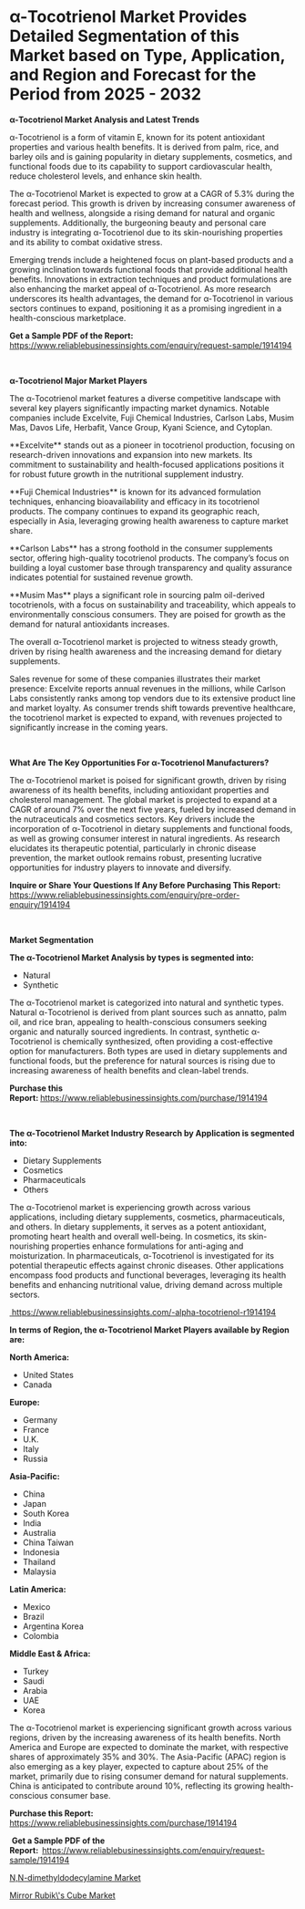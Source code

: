 <p><h1>α-Tocotrienol Market Provides Detailed Segmentation of this Market based on Type, Application, and Region and Forecast for the Period from 2025 - 2032</h1></p><p><strong>α-Tocotrienol Market Analysis and Latest Trends</strong></p>
<p><p>α-Tocotrienol is a form of vitamin E, known for its potent antioxidant properties and various health benefits. It is derived from palm, rice, and barley oils and is gaining popularity in dietary supplements, cosmetics, and functional foods due to its capability to support cardiovascular health, reduce cholesterol levels, and enhance skin health.</p><p>The α-Tocotrienol Market is expected to grow at a CAGR of 5.3% during the forecast period. This growth is driven by increasing consumer awareness of health and wellness, alongside a rising demand for natural and organic supplements. Additionally, the burgeoning beauty and personal care industry is integrating α-Tocotrienol due to its skin-nourishing properties and its ability to combat oxidative stress.</p><p>Emerging trends include a heightened focus on plant-based products and a growing inclination towards functional foods that provide additional health benefits. Innovations in extraction techniques and product formulations are also enhancing the market appeal of α-Tocotrienol. As more research underscores its health advantages, the demand for α-Tocotrienol in various sectors continues to expand, positioning it as a promising ingredient in a health-conscious marketplace.</p></p>
<p><strong>Get a Sample PDF of the Report:&nbsp;</strong> <a href="https://www.reliablebusinessinsights.com/enquiry/request-sample/1914194?utm_campaign=1091&utm_medium=2&utm_source=Github&utm_content=ia&utm_term=14012025&utm_id=a-tocotrienol">https://www.reliablebusinessinsights.com/enquiry/request-sample/1914194</a></p>
<p>&nbsp;</p>
<p><strong>α-Tocotrienol Major Market Players</strong></p>
<p><p>The α-Tocotrienol market features a diverse competitive landscape with several key players significantly impacting market dynamics. Notable companies include Excelvite, Fuji Chemical Industries, Carlson Labs, Musim Mas, Davos Life, Herbafit, Vance Group, Kyani Science, and Cytoplan.</p><p>**Excelvite** stands out as a pioneer in tocotrienol production, focusing on research-driven innovations and expansion into new markets. Its commitment to sustainability and health-focused applications positions it for robust future growth in the nutritional supplement industry.</p><p>**Fuji Chemical Industries** is known for its advanced formulation techniques, enhancing bioavailability and efficacy in its tocotrienol products. The company continues to expand its geographic reach, especially in Asia, leveraging growing health awareness to capture market share. </p><p>**Carlson Labs** has a strong foothold in the consumer supplements sector, offering high-quality tocotrienol products. The company’s focus on building a loyal customer base through transparency and quality assurance indicates potential for sustained revenue growth.</p><p>**Musim Mas** plays a significant role in sourcing palm oil-derived tocotrienols, with a focus on sustainability and traceability, which appeals to environmentally conscious consumers. They are poised for growth as the demand for natural antioxidants increases.</p><p>The overall α-Tocotrienol market is projected to witness steady growth, driven by rising health awareness and the increasing demand for dietary supplements. </p><p>Sales revenue for some of these companies illustrates their market presence: Excelvite reports annual revenues in the millions, while Carlson Labs consistently ranks among top vendors due to its extensive product line and market loyalty. As consumer trends shift towards preventive healthcare, the tocotrienol market is expected to expand, with revenues projected to significantly increase in the coming years.</p></p>
<p>&nbsp;</p>
<p><strong>What Are The Key Opportunities For α-Tocotrienol Manufacturers?</strong></p>
<p><p>The α-Tocotrienol market is poised for significant growth, driven by rising awareness of its health benefits, including antioxidant properties and cholesterol management. The global market is projected to expand at a CAGR of around 7% over the next five years, fueled by increased demand in the nutraceuticals and cosmetics sectors. Key drivers include the incorporation of α-Tocotrienol in dietary supplements and functional foods, as well as growing consumer interest in natural ingredients. As research elucidates its therapeutic potential, particularly in chronic disease prevention, the market outlook remains robust, presenting lucrative opportunities for industry players to innovate and diversify.</p></p>
<p><strong>Inquire or Share Your Questions If Any Before Purchasing This Report:</strong> <a href="https://www.reliablebusinessinsights.com/enquiry/pre-order-enquiry/1914194?utm_campaign=1091&utm_medium=2&utm_source=Github&utm_content=ia&utm_term=14012025&utm_id=a-tocotrienol">https://www.reliablebusinessinsights.com/enquiry/pre-order-enquiry/1914194</a></p>
<p>&nbsp;</p>
<p><strong>Market Segmentation</strong></p>
<p><strong>The α-Tocotrienol Market Analysis by types is segmented into:</strong></p>
<p><ul><li>Natural</li><li>Synthetic</li></ul></p>
<p><p>The α-Tocotrienol market is categorized into natural and synthetic types. Natural α-Tocotrienol is derived from plant sources such as annatto, palm oil, and rice bran, appealing to health-conscious consumers seeking organic and naturally sourced ingredients. In contrast, synthetic α-Tocotrienol is chemically synthesized, often providing a cost-effective option for manufacturers. Both types are used in dietary supplements and functional foods, but the preference for natural sources is rising due to increasing awareness of health benefits and clean-label trends.</p></p>
<p><strong>Purchase this Report:&nbsp;</strong><a href="https://www.reliablebusinessinsights.com/purchase/1914194?utm_campaign=1091&utm_medium=2&utm_source=Github&utm_content=ia&utm_term=14012025&utm_id=a-tocotrienol">https://www.reliablebusinessinsights.com/purchase/1914194</a></p>
<p>&nbsp;</p>
<p><strong>The α-Tocotrienol Market Industry Research by Application is segmented into:</strong></p>
<p><ul><li>Dietary Supplements</li><li>Cosmetics</li><li>Pharmaceuticals</li><li>Others</li></ul></p>
<p><p>The α-Tocotrienol market is experiencing growth across various applications, including dietary supplements, cosmetics, pharmaceuticals, and others. In dietary supplements, it serves as a potent antioxidant, promoting heart health and overall well-being. In cosmetics, its skin-nourishing properties enhance formulations for anti-aging and moisturization. In pharmaceuticals, α-Tocotrienol is investigated for its potential therapeutic effects against chronic diseases. Other applications encompass food products and functional beverages, leveraging its health benefits and enhancing nutritional value, driving demand across multiple sectors.</p></p>
<p><a href="https://www.reliablebusinessinsights.com/-alpha-tocotrienol-r1914194?utm_campaign=1091&utm_medium=2&utm_source=Github&utm_content=ia&utm_term=14012025&utm_id=a-tocotrienol">&nbsp;https://www.reliablebusinessinsights.com/-alpha-tocotrienol-r1914194</a></p>
<p><strong>In terms of Region, the α-Tocotrienol Market Players available by Region are:</strong></p>
<p>
    <p> <strong> North America: </strong>
        <ul>
            <li>United States</li>
            <li>Canada</li>
        </ul>
        </p> 
    <p> <strong> Europe: </strong>
        <ul>
            <li>Germany</li>
            <li>France</li>
            <li>U.K.</li>
            <li>Italy</li>
            <li>Russia</li>
        </ul>
        </p> 
    <p> <strong> Asia-Pacific: </strong>
        <ul>
            <li>China</li>
            <li>Japan</li>
            <li>South Korea</li>
            <li>India</li>
            <li>Australia</li>
            <li>China Taiwan</li>
            <li>Indonesia</li>
            <li>Thailand</li>
            <li>Malaysia</li>
        </ul>
        </p> 
    <p> <strong> Latin America: </strong>
        <ul>
            <li>Mexico</li>
            <li>Brazil</li>
            <li>Argentina Korea</li>
            <li>Colombia</li>
        </ul>
        </p> 
    <p> <strong> Middle East & Africa: </strong>
        <ul>
            <li>Turkey</li>
            <li>Saudi</li>
            <li>Arabia</li>
            <li>UAE</li>
            <li>Korea</li>
        </ul>
    </p>
    </p>
<p><p>The α-Tocotrienol market is experiencing significant growth across various regions, driven by the increasing awareness of its health benefits. North America and Europe are expected to dominate the market, with respective shares of approximately 35% and 30%. The Asia-Pacific (APAC) region is also emerging as a key player, expected to capture about 25% of the market, primarily due to rising consumer demand for natural supplements. China is anticipated to contribute around 10%, reflecting its growing health-conscious consumer base.</p></p>
<p><strong>Purchase this Report: </strong><a href="https://www.reliablebusinessinsights.com/purchase/1914194?utm_campaign=1091&utm_medium=2&utm_source=Github&utm_content=ia&utm_term=14012025&utm_id=a-tocotrienol">https://www.reliablebusinessinsights.com/purchase/1914194</a></p>
<p>&nbsp;<strong>Get a Sample PDF of the Report:&nbsp;&nbsp;</strong><a href="https://www.reliablebusinessinsights.com/enquiry/request-sample/1914194?utm_campaign=1091&utm_medium=2&utm_source=Github&utm_content=ia&utm_term=14012025&utm_id=a-tocotrienol">https://www.reliablebusinessinsights.com/enquiry/request-sample/1914194</a></p>
<p><strong></strong></p>
<p><p><a href="https://github.com/raffadongraffadong/Market-Research-Report-List-1/blob/main/nn-dimethyldodecylamine-market.md?utm_campaign=1091&utm_medium=2&utm_source=Github&utm_content=ia&utm_term=14012025&utm_id=a-tocotrienol">N,N-dimethyldodecylamine Market</a></p><p><a href="https://github.com/dolorespeddico90/Market-Research-Report-List-1/blob/main/mirror-rubiks-cube-market.md?utm_campaign=1091&utm_medium=2&utm_source=Github&utm_content=ia&utm_term=14012025&utm_id=a-tocotrienol">Mirror Rubik\'s Cube Market</a></p></p>